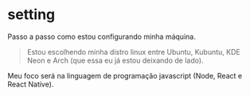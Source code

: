 # setting
Passo a passo como estou configurando minha máquina.

> Estou escolhendo minha distro linux entre Ubuntu, Kubuntu, KDE Neon e Arch (que essa eu já estou deixando de lado).

Meu foco será na linguagem de programação javascript (Node, React e React Native).
